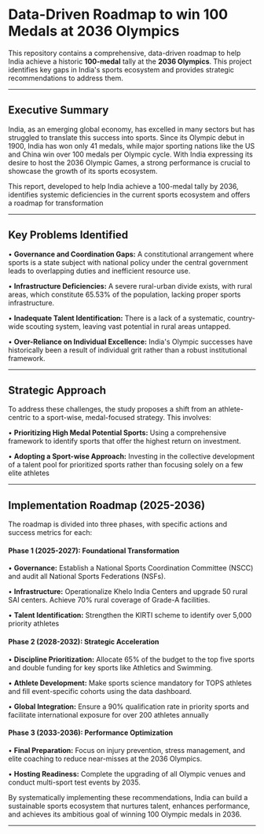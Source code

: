 # Data-Driven Roadmap to win 100 Medals at 2036 Olympics

This repository contains a comprehensive, data-driven roadmap to help India achieve a historic **100-medal** tally at the **2036 Olympics**. This project identifies key gaps in India's sports ecosystem and provides strategic recommendations to address them.

---

## Executive Summary

India, as an emerging global economy, has excelled in many sectors but has struggled to translate this success into sports. Since its Olympic debut in 1900, India has won only 41 medals, while major sporting nations like the US and China win over 100 medals per Olympic cycle. With India expressing its desire to host the 2036 Olympic Games, a strong performance is crucial to showcase the growth of its sports ecosystem.

This report, developed to help India achieve a 100-medal tally by 2036, identifies systemic deficiencies in the current sports ecosystem and offers a roadmap for transformation

---

## Key Problems Identified

• **Governance and Coordination Gaps:** A constitutional arrangement where sports is a state subject with national policy under the central government leads to overlapping duties and inefficient resource use.

• **Infrastructure Deficiencies:** A severe rural-urban divide exists, with rural areas, which constitute 65.53% of the population, lacking proper sports infrastructure.

• **Inadequate Talent Identification:** There is a lack of a systematic, country-wide scouting system, leaving vast potential in rural areas untapped.

• **Over-Reliance on Individual Excellence:** India's Olympic successes have historically been a result of individual grit rather than a robust institutional framework.

---

## Strategic Approach

To address these challenges, the study proposes a shift from an athlete-centric to a sport-wise, medal-focused strategy. This involves:

• **Prioritizing High Medal Potential Sports:** Using a comprehensive framework to identify sports that offer the highest return on investment.

• **Adopting a Sport-wise Approach:** Investing in the collective development of a talent pool for prioritized sports rather than focusing solely on a few elite athletes

---

## Implementation Roadmap (2025-2036)

The roadmap is divided into three phases, with specific actions and success metrics for each:

#### Phase 1 (2025-2027): Foundational Transformation

• **Governance:** Establish a National Sports Coordination Committee (NSCC) and audit all National Sports Federations (NSFs).

• **Infrastructure:** Operationalize Khelo India Centers and upgrade 50 rural SAI centers. Achieve 70% rural coverage of Grade-A facilities.

• **Talent Identification:** Strengthen the KIRTI scheme to identify over 5,000 priority athletes

#### Phase 2 (2028-2032): Strategic Acceleration

• **Discipline Prioritization:** Allocate 65% of the budget to the top five sports and double funding for key sports like Athletics and Swimming.

• **Athlete Development:** Make sports science mandatory for TOPS athletes and fill event-specific cohorts using the data dashboard.

• **Global Integration:** Ensure a 90% qualification rate in priority sports and facilitate international exposure for over 200 athletes annually

#### Phase 3 (2033-2036): Performance Optimization

• **Final Preparation:** Focus on injury prevention, stress management, and elite coaching to reduce near-misses at the 2036 Olympics.

• **Hosting Readiness:** Complete the upgrading of all Olympic venues and conduct multi-sport test events by 2035.

By systematically implementing these recommendations, India can build a sustainable sports ecosystem that nurtures talent, enhances performance, and achieves its ambitious goal of winning 100 Olympic medals in 2036.

---



